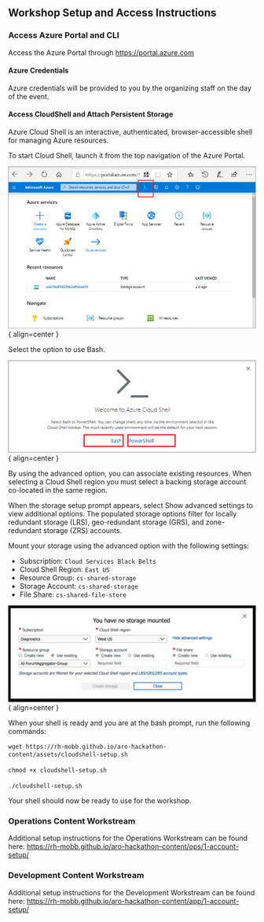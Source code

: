 ## Workshop Setup and Access Instructions

### Access Azure Portal and CLI

Access the Azure Portal through <https://portal.azure.com>

#### Azure Credentials

Azure credentials will be provided to you by the organizing staff on the day of the event.

#### Access CloudShell and Attach Persistent Storage

Azure Cloud Shell is an interactive, authenticated, browser-accessible shell for managing Azure resources.

To start Cloud Shell, launch it from the top navigation of the Azure Portal.

![Azure Portal Cloud Shell](../assets/images/overview-cloudshell-icon.png){ align=center }

Select the option to use Bash.

![Cloud Shell Choice](../assets/images/overview-choices.png){ align=center }

By using the advanced option, you can associate existing resources. When selecting a Cloud Shell region you must select a backing storage account co-located in the same region.

When the storage setup prompt appears, select Show advanced settings to view additional options. The populated storage options filter for locally redundant storage (LRS), geo-redundant storage (GRS), and zone-redundant storage (ZRS) accounts.

Mount your storage using the advanced option with the following settings:

- Subscription: `Cloud Services Black Belts`
- Cloud Shell Region: `East US`
- Resource Group: `cs-shared-storage`
- Storage Account: `cs-shared-storage`
- File Share: `cs-shared-file-store`

![Advanced Storage Settings](../assets/images/advanced-storage.png){ align=center }

When your shell is ready and you are at the bash prompt, run the following commands:

```
wget https://rh-mobb.github.io/aro-hackathon-content/assets/cloudshell-setup.sh

chmod +x cloudshell-setup.sh

./cloudshell-setup.sh
```

Your shell should now be ready to use for the workshop.

### Operations Content Workstream

Additional setup instructions for the Operations Workstream can be found here: <https://rh-mobb.github.io/aro-hackathon-content/ops/1-account-setup/>

### Development Content Workstream

Additional setup instructions for the Development Workstream can be found here: <https://rh-mobb.github.io/aro-hackathon-content/app/1-account-setup/>